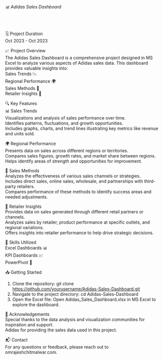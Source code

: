 ###### 📊 Adidas Sales Dashboard
<br>

🗓️ Project Duration<br>
Oct 2023 - Oct 2023
<br>

📈 Project Overview<br>
The Adidas Sales Dashboard is a comprehensive project designed in MS Excel to analyze various aspects of Adidas sales data. This dashboard provides valuable insights into:
<br>
Sales Trends 📉<br>
Regional Performance 🌍<br>
Sales Methods 🛒<br>
Retailer Insights 🏬<br>

🔍 Key Features<br>
📊 Sales Trends<br>
Visualizations and analysis of sales performance over time.<br>
Identifies patterns, fluctuations, and growth opportunities.<br>
Includes graphs, charts, and trend lines illustrating key metrics like revenue and units sold.<br>

🌍 Regional Performance<br>
Presents data on sales across different regions or territories.<br>
Compares sales figures, growth rates, and market share between regions.<br>
Helps identify areas of strength and opportunities for improvement.<br>

🛒 Sales Methods<br>
Analyzes the effectiveness of various sales channels or strategies.<br>
Includes direct sales, online sales, wholesale, and partnerships with third-party retailers.<br>
Compares performance of these methods to identify success areas and needed adjustments.<br>

🏬 Retailer Insights<br>
Provides data on sales generated through different retail partners or channels.<br>
Analyzes sales by retailer, product performance at specific outlets, and regional variations.<br>
Offers insights into retailer performance to help drive strategic decisions.<br>

💼 Skills Utilized<br>
Excel Dashboards 📊<br>
KPI Dashboards 📈<br>
PowerPivot 🔄<br>

📥 Getting Started<br>
1. Clone the repository: git clone https://github.com/yourusername/Adidas-Sales-Dashboard.git<br>
2. Navigate to the project directory: cd Adidas-Sales-Dashboard<br>
3. Open the Excel file: Open Adidas_Sales_Dashboard.xlsx in MS Excel to explore the dashboard.<br>

🌟 Acknowledgements<br>
Special thanks to the data analysis and visualization communities for inspiration and support.<br>
Adidas for providing the sales data used in this project.<br>

📬 Contact<br>
For any questions or feedback, please reach out to omrajeshchitmalwar.com.<br>
